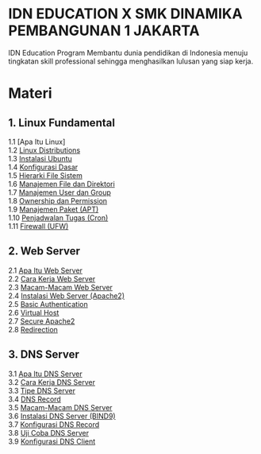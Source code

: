 # IDN EDUCATION X SMK DINAMIKA PEMBANGUNAN 1 JAKARTA
IDN Education Program Membantu dunia pendidikan di Indonesia menuju tingkatan skill professional sehingga menghasilkan lulusan yang siap kerja.

# Materi
## 1. Linux Fundamental
1.1 [Apa Itu Linux]  
1.2 [Linux Distributions](#linux-distributions)  
1.3 [Instalasi Ubuntu](#instalasi-ubuntu)  
1.4 [Konfigurasi Dasar](#konfigurasi-dasar)  
1.5 [Hierarki File Sistem](#hierarki-file-sistem)  
1.6 [Manajemen File dan Direktori](#manajemen-file-dan-direktori)  
1.7 [Manajemen User dan Group](#manajemen-user-dan-group)  
1.8 [Ownership dan Permission](#ownership-dan-permission)  
1.9 [Manajemen Paket (APT)](#manajemen-paket-apt)  
1.10 [Penjadwalan Tugas (Cron)](#penjadwalan-tugas-cron)  
1.11 [Firewall (UFW)](#firewall-ufw)  

## 2. Web Server
2.1 [Apa Itu Web Server](#apa-itu-web-server)  
2.2 [Cara Kerja Web Server](#cara-kerja-web-server)  
2.3 [Macam-Macam Web Server](#macam-macam-web-server)  
2.4 [Instalasi Web Server (Apache2)](#instalasi-web-server-apache2)  
2.5 [Basic Authentication](#basic-authentication)  
2.6 [Virtual Host](#virtual-host)  
2.7 [Secure Apache2](#secure-apache2)  
2.8 [Redirection](#redirection)  

## 3. DNS Server
3.1 [Apa Itu DNS Server](#apa-itu-dns-server)  
3.2 [Cara Kerja DNS Server](#cara-kerja-dns-server)  
3.3 [Tipe DNS Server](#tipe-dns-server)  
3.4 [DNS Record](#dns-record)  
3.5 [Macam-Macam DNS Server](#macam-macam-dns-server)  
3.6 [Instalasi DNS Server (BIND9)](#instalasi-dns-server-bind9)  
3.7 [Konfigurasi DNS Record](#konfigurasi-dns-record)  
3.8 [Uji Coba DNS Server](#uji-coba-dns-server)  
3.9 [Konfigurasi DNS Client](#konfigurasi-dns-client)
